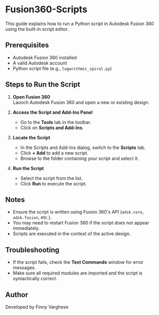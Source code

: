 # Fusion360-Scripts

This guide explains how to run a Python script in Autodesk Fusion 360 using the built-in script editor.

## Prerequisites

- Autodesk Fusion 360 installed
- A valid Autodesk account
- Python script file (e.g., `logarithmic_spiral.py`)

## Steps to Run the Script

1. **Open Fusion 360**  
   Launch Autodesk Fusion 360 and open a new or existing design.

2. **Access the Script and Add-Ins Panel**  
   - Go to the **Tools** tab in the toolbar.
   - Click on **Scripts and Add-Ins**.

3. **Locate the Script**  
   - In the Scripts and Add-Ins dialog, switch to the **Scripts** tab.
   - Click **+ Add** to add a new script.
   - Browse to the folder containing your script and select it.

4. **Run the Script**  
   - Select the script from the list.
   - Click **Run** to execute the script.

## Notes

- Ensure the script is written using Fusion 360's API (`adsk.core`, `adsk.fusion`, etc.).
- You may need to restart Fusion 360 if the script does not appear immediately.
- Scripts are executed in the context of the active design.

## Troubleshooting

- If the script fails, check the **Text Commands** window for error messages.
- Make sure all required modules are imported and the script is syntactically correct.

## Author

Developed by Finny Varghese
